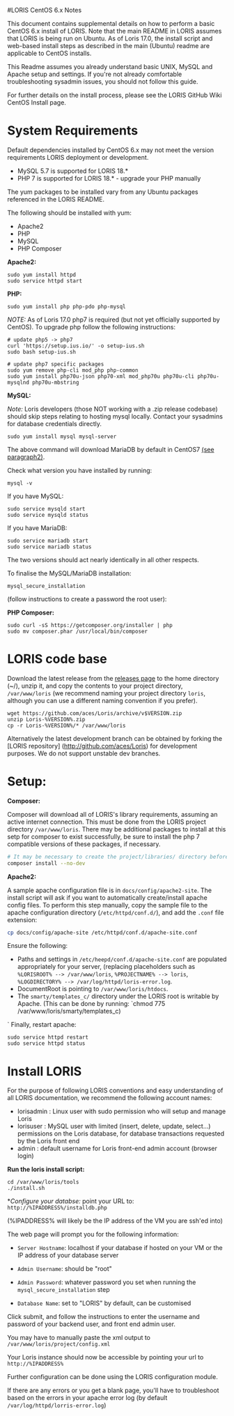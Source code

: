 #LORIS CentOS 6.x Notes

This document contains supplemental details on how to perform a basic CentOS 6.x install of LORIS.
Note that the main README in LORIS assumes that LORIS is being run on Ubuntu.
As of Loris 17.0, the install script and web-based install steps as described in the main (Ubuntu) readme are applicable to CentOS installs. 

This Readme assumes you already understand basic UNIX, MySQL and Apache setup and
settings. If you're not already comfortable troubleshooting sysadmin issues,
you should not follow this guide.

For further details on the install process, please see the LORIS GitHub Wiki CentOS Install page.  

# System Requirements

Default dependencies installed by CentOS 6.x may not meet the version requirements LORIS deployment or development.
* MySQL 5.7 is supported for LORIS 18.*
* PHP 7 is supported for LORIS 18.* - upgrade your PHP manually

The yum packages to be installed vary from any Ubuntu packages referenced in the LORIS README.

The following should be installed with yum:
 * Apache2
 * PHP
 * MySQL
 * PHP Composer

**Apache2:**
```
sudo yum install httpd 
sudo service httpd start
```
**PHP:**
```
sudo yum install php php-pdo php-mysql 
```

*NOTE:* As of Loris 17.0 php7 is required (but not yet officially supported by CentOS). To upgrade php follow the following instructions:
``` 
# update php5 -> php7
curl 'https://setup.ius.io/' -o setup-ius.sh
sudo bash setup-ius.sh

# update php7 specific packages
sudo yum remove php-cli mod_php php-common
sudo yum install php70u-json php70-xml mod_php70u php70u-cli php70u-mysqlnd php70u-mbstring
``` 
**MySQL:**

*Note:* Loris developers (those NOT working with a .zip release codebase) should skip steps relating to hosting mysql locally. Contact your sysadmins for database credentials directly.
``` 
sudo yum install mysql mysql-server
```
The above command will download MariaDB by default in CentOS7 [(see paragraph2)](https://www.digitalocean.com/community/tutorials/how-to-install-mysql-on-centos-7).

Check what version you have installed by running:
```
mysql -v
```
If you have MySQL:
```
sudo service mysqld start
sudo service mysqld status
```
If you have MariaDB:
```
sudo service mariadb start
sudo service mariadb status
```
The two versions should act nearly identically in all other respects. 

To finalise the MySQL/MariaDB installation: 
```
mysql_secure_installation
```
(follow instructions to create a password the root user):

**PHP Composer:**
```
sudo curl -sS https://getcomposer.org/installer | php
sudo mv composer.phar /usr/local/bin/composer
```
# LORIS code base

Download the latest release from the [releases page](https://github.com/aces/Loris/releases) to the home directory (~/), unzip it, and copy the contents to your project directory, `/var/www/loris` (we recommend naming your project directory `loris`, although you can use a different naming convention if you prefer). 
```
wget https://github.com/aces/Loris/archive/v$VERSION.zip
unzip Loris-%VERSION%.zip
cp -r Loris-%VERSION%/* /var/www/loris
```

Alternatively the latest development branch can be obtained by forking the [LORIS repository] (http://github.com/aces/Loris) for development purposes. We do not support unstable dev branches. 

# Setup:

**Composer:**

Composer will download all of LORIS's library requirements, assuming an active internet connection.
This must be done from the LORIS project directory `/var/www/loris`. There may be additional packages
to install at this setp for composer to exist successfully, be sure to install the php 7 compatible 
versions of these packages, if necessary. 

```bash
# It may be necessary to create the project/libraries/ directory before running composer install 
composer install --no-dev
```

**Apache2:**

A sample apache configuration file is in `docs/config/apache2-site`. 
The install script will ask if you want to automatically create/install apache config files.
To perform this step manually, copy the sample file to the apache configuration directory (`/etc/httpd/conf.d/`), and add the `.conf` file extension:

```bash
cp docs/config/apache-site /etc/httpd/conf.d/apache-site.conf
```

Ensure the following: 

 * Paths and settings in `/etc/heepd/conf.d/apache-site.conf` are populated appropriately for your server, (replacing placeholders such as `%LORISROOT% --> /var/www/loris`, `%PROJECTNAME% --> loris`, `%LOGDIRECTORY% --> /var/log/httpd/loris-error.log`. 
 * DocumentRoot is pointing to `/var/www/loris/htdocs`.
 * The `smarty/templates_c/` directory under the LORIS root is writable by Apache.
 (This can be done by running: `chmod 775 /var/www/loris/smarty/templates_c)

`
Finally, restart apache:
```
sudo service httpd restart
sudo service httpd status
```
# Install LORIS

For the purpose of following LORIS conventions and easy understanding of all LORIS documentation, we recommend the following account names: 

* lorisadmin : Linux user with sudo permission who will setup and manage Loris
* lorisuser : MySQL user with limited (insert, delete, update, select...) permissions on the Loris database, for database transactions requested by the Loris front end
* admin : default username for Loris front-end admin account (browser login)

**Run the loris install script:**
```
cd /var/www/loris/tools
./install.sh
```
**Configure your databse:*
point your URL to: `http://%IPADDRESS%/installdb.php`

(%IPADDRESS% will likely be the IP address of the VM you are ssh'ed into)

The web page will prompt you for the following information: 

 * `Server Hostname`: localhost if your database if hosted on your VM or the IP address of your database server

 * `Admin Username`: should be "root" 

 * `Admin Password`: whatever password you set when running the `mysql_secure_installation` step

 * `Database Name`: set to "LORIS" by default, can be customised

Click submit, and follow the instructions to enter the username and password of your backend user, and front end admin user. 

You may have to manually paste the xml output to `/var/www/loris/project/config.xml`

Your Loris instance should now be accessible by pointing your url to `http://%IPADDRESS%`

Further configuration can be done using the LORIS configuration module.

If there are any errors or you get a blank page, you'll have to troubleshoot
based on the errors in your apache error log (by default
 `/var/log/httpd/lorris-error.log`) 
